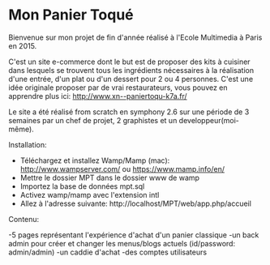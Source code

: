 Mon Panier Toqué
========================

Bienvenue sur mon projet de fin d'année réalisé à l'Ecole Multimedia à Paris en 2015.

C'est un site e-commerce dont le but est de proposer des kits à cuisiner dans lesquels se trouvent tous les ingrédients nécessaires à la réalisation d'une entrée, d'un plat ou d'un dessert pour 2 ou 4 personnes. C'est une idée originale proposer par de vrai restaurateurs, vous pouvez en apprendre plus ici: http://www.xn--paniertoqu-k7a.fr/

Le site a été réalisé from scratch en symphony 2.6 sur une période de 3 semaines par un chef de projet, 2 graphistes et un developpeur(moi-même).

Installation:

- Téléchargez et installez Wamp/Mamp (mac): http://www.wampserver.com/ ou https://www.mamp.info/en/
- Mettre le dossier MPT dans le dossier www de wamp
- Importez la base de données mpt.sql
- Activez wamp/mamp avec l'extension intl
- Allez à l'adresse suivante: http://localhost/MPT/web/app.php/accueil

Contenu:

-5 pages représentant l'expérience d'achat d'un panier classique
-un back admin pour créer et changer les menus/blogs actuels (id/password: admin/admin)
-un caddie d'achat
-des comptes utilisateurs
